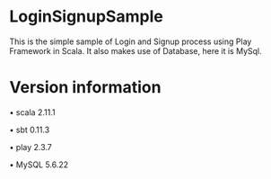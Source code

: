 LoginSignupSample
=================

This is the simple sample of Login and Signup process using Play Framework in Scala. It also makes use of Database, here it is MySql.

Version information
=================

•	scala 2.11.1

•	sbt 0.11.3

•	play 2.3.7

•	MySQL 5.6.22

